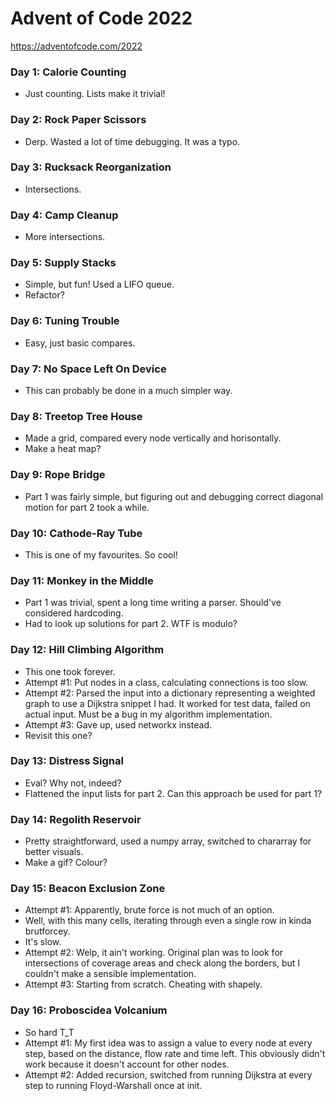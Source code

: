 # Advent of Code 2022
https://adventofcode.com/2022

### Day 1: Calorie Counting
* Just counting. Lists make it trivial!

### Day 2: Rock Paper Scissors
* Derp. Wasted a lot of time debugging. It was a typo.

### Day 3: Rucksack Reorganization
* Intersections.

### Day 4: Camp Cleanup
* More intersections.

### Day 5: Supply Stacks
* Simple, but fun! Used a LIFO queue.
* Refactor?

### Day 6: Tuning Trouble
* Easy, just basic compares.

### Day 7: No Space Left On Device
* This can probably be done in a much simpler way.

### Day 8: Treetop Tree House
* Made a grid, compared every node vertically and horisontally.
* Make a heat map?

### Day 9: Rope Bridge
* Part 1 was fairly simple, but figuring out and debugging correct diagonal motion for part 2 took a while.

### Day 10: Cathode-Ray Tube
* This is one of my favourites. So cool!

### Day 11: Monkey in the Middle
* Part 1 was trivial, spent a long time writing a parser. Should've considered hardcoding. 
* Had to look up solutions for part 2. WTF is modulo?

### Day 12: Hill Climbing Algorithm
* This one took forever.
* Attempt #1: Put nodes in a class, calculating connections is too slow.
* Attempt #2: Parsed the input into a dictionary representing a weighted graph to use a Dijkstra snippet I had. It worked for test data, failed on actual input. Must be a bug in my algorithm implementation.
* Attempt #3: Gave up, used networkx instead.
* Revisit this one?

### Day 13: Distress Signal
* Eval? Why not, indeed?
* Flattened the input lists for part 2. Can this approach be used for part 1?

### Day 14: Regolith Reservoir
* Pretty straightforward, used a numpy array, switched to chararray for better visuals.
* Make a gif? Colour?

### Day 15: Beacon Exclusion Zone
* Attempt #1: Apparently, brute force is not much of an option.
* Well, with this many cells, iterating through even a single row in kinda brutforcey.
* It's slow.
* Attempt #2: Welp, it ain't working. Original plan was to look for intersections of coverage areas and check along the borders, but I couldn't make a sensible implementation. 
* Attempt #3: Starting from scratch. Cheating with shapely.

### Day 16: Proboscidea Volcanium
* So hard T_T
* Attempt #1: My first idea was to assign a value to every node at every step, based on the distance, flow rate and time left. This obviously didn't work because it doesn't account for other nodes.
* Attempt #2: Added recursion, switched from running Dijkstra at every step to running Floyd-Warshall once at init.